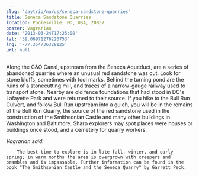 ```yaml
---
slug: "daytrip/na/us/seneca-sandstone-quarries"
title: Seneca Sandstone Quarries
location: Poolesville, MD, USA, 20837
poster: Vagrarian
date: '2013-03-24T17:25:00'
lat: '39.06971276220753'
lng: '-77.354736328125'
url: null
---
```


Along the C&amp;O Canal, upstream from the Seneca Aqueduct, are a series of abandoned quarries where an unusual red sandstone was cut. Look for stone bluffs, sometimes with tool marks. Behind the turning pond are the ruins of a stonecutting mill, and traces of a narrow-gauge railway used to transport stone. Nearby are old fence foundations that had stood in DC's Lafayette Park and were returned to their source. If you hike to the Bull Run Culvert, and follow Bull Run upstream into a gulch, you will be in the remains of the Bull Run Quarry, the source of the red sandstone used in the construction of the Smithsonian Castle and many other buildings in Washington and Baltimore. Sharp explorers may spot places were houses or buildings once stood, and a cemetery for quarry workers.

<em>Vagrarian said:</em>

        The best time to explore is in late fall, winter, and early spring; in warm months the area is overgrown with creepers and brambles and is impassable. Further information can be found in the book "The Smithsonian Castle and the Seneca Quarry" by Garrett Peck.
